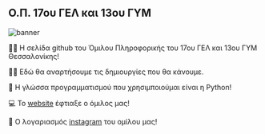 ## Ο.Π. 17ου ΓΕΛ και 13ου ΓΥΜ

<img alt="banner" src="https://github.com/Omilos-Plhroforikis-17o-GEL-13o-GYM/.github/blob/main/profile/Banner_long.png">

🙋‍♂️ Η σελίδα github του Όμιλου Πληροφορικής του 17ου ΓΕΛ και 13ου ΓΥΜ Θεσσαλονίκης!

👨‍💻 Εδώ θα αναρτήσουμε τις δημιουργίες που θα κάνουμε. 

🐍 Η γλώσσα προγραμματισμού που χρησιμποιούμαι είναι η Python!

💻 Το [website](https://xielevenstudio3.wixsite.com/17th-high-school) έφτιαξε ο όμιλος μας!

📱 Ο λογαριασμός [instagram](https://www.instagram.com/17gel13/) του ομίλου μας!

